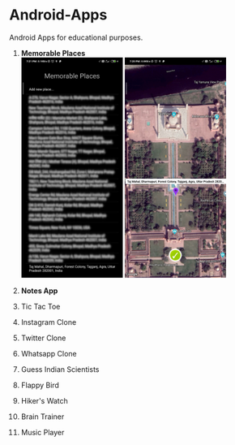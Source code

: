 # Android-Apps
Android Apps for educational purposes.

1. **Memorable Places**
<br/><img src="Screenshots/Memorable_Places_1.jpg" width="200"> <img src="Screenshots/Memorable_Places_2.jpg" width="200">

2. **Notes App**
3. Tic Tac Toe
4. Instagram Clone
5. Twitter Clone
6. Whatsapp Clone
7. Guess Indian Scientists
8. Flappy Bird
9. Hiker's Watch
10. Brain Trainer
11. Music Player
